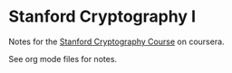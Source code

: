 # Stanford Cryptography I
Notes for the [Stanford Cryptography Course](https://www.coursera.org/learn/crypto) on coursera.

See org mode files for notes.
